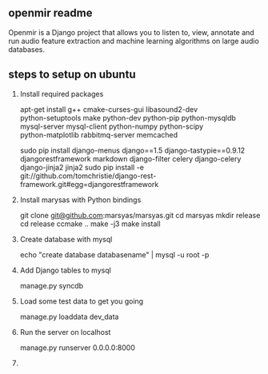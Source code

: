 openmir readme
--------------

Openmir is a Django project that allows you to listen to, view,
annotate and run audio feature extraction and machine learning
algorithms on large audio databases.


steps to setup on ubuntu
------------------------

1) Install required packages

   apt-get install g++ cmake-curses-gui libasound2-dev \
     python-setuptools make python-dev python-pip python-mysqldb \
     mysql-server mysql-client python-numpy python-scipy \
     python-matplotlib rabbitmq-server memcached

   sudo pip install django-menus django==1.5 django-tastypie==0.9.12 djangorestframework markdown django-filter celery django-celery django-jinja2 jinja2
   sudo pip install -e git://github.com/tomchristie/django-rest-framework.git#egg=djangorestframework

2) Install marysas with Python bindings

   git clone git@github.com:marsyas/marsyas.git
   cd marsyas
   mkdir release
   cd release
   ccmake ..
   make -j3
   make install
   
3) Create database with mysql

   echo "create database databasename" | mysql -u root -p

4) Add Django tables to mysql
   
   manage.py syncdb

5) Load some test data to get you going

   manage.py loaddata dev_data 

6) Run the server on localhost

   manage.py runserver 0.0.0.0:8000

7) 
